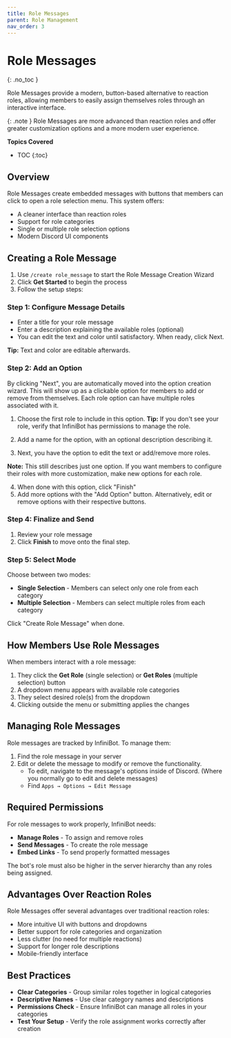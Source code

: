 ```yaml
---
title: Role Messages
parent: Role Management
nav_order: 3
---
```


# Role Messages
{: .no_toc }

Role Messages provide a modern, button-based alternative to reaction roles, allowing members to easily assign themselves roles through an interactive interface.

{: .note }
Role Messages are more advanced than reaction roles and offer greater customization options and a more modern user experience.

**Topics Covered**
- TOC
{:toc}

## Overview

Role Messages create embedded messages with buttons that members can click to open a role selection menu. This system offers:

- A cleaner interface than reaction roles
- Support for role categories
- Single or multiple role selection options
- Modern Discord UI components

## Creating a Role Message

1. Use `/create role_message` to start the Role Message Creation Wizard
2. Click **Get Started** to begin the process
3. Follow the setup steps:

### Step 1: Configure Message Details
- Enter a title for your role message
- Enter a description explaining the available roles (optional)
- You can edit the text and color until satisfactory. When ready, click Next.

**Tip:** Text and color are editable afterwards.

### Step 2: Add an Option
By clicking "Next", you are automatically moved into the option creation wizard. This will show up as a clickable option for members to add or remove from themselves. Each role option can have multiple roles associated with it.

1. Choose the first role to include in this option.
**Tip:** If you don't see your role, verify that InfiniBot has permissions to manage the role.

2. Add a name for the option, with an optional description describing it.
3. Next, you have the option to edit the text or add/remove more roles.

**Note:** This still describes just one option. If you want members to configure their roles with more customization, make new options for each role.

4. When done with this option, click "Finish"
5. Add more options with the "Add Option" button. Alternatively, edit or remove options with their respective buttons.

### Step 4: Finalize and Send
1. Review your role message
2. Click **Finish** to move onto the final step.

### Step 5: Select Mode
Choose between two modes:
- **Single Selection** - Members can select only one role from each category
- **Multiple Selection** - Members can select multiple roles from each category

Click "Create Role Message" when done.

## How Members Use Role Messages

When members interact with a role message:

1. They click the **Get Role** (single selection) or **Get Roles** (multiple selection) button
2. A dropdown menu appears with available role categories
3. They select desired role(s) from the dropdown
4. Clicking outside the menu or submitting applies the changes

## Managing Role Messages

Role messages are tracked by InfiniBot. To manage them:

1. Find the role message in your server
2. Edit or delete the message to modify or remove the functionality.
    + To edit, navigate to the message's options inside of Discord. (Where you normally go to edit and delete messages)
    + Find `Apps → Options → Edit Message`

## Required Permissions

For role messages to work properly, InfiniBot needs:
- **Manage Roles** - To assign and remove roles
- **Send Messages** - To create the role message
- **Embed Links** - To send properly formatted messages

The bot's role must also be higher in the server hierarchy than any roles being assigned.

## Advantages Over Reaction Roles

Role Messages offer several advantages over traditional reaction roles:
- More intuitive UI with buttons and dropdowns
- Better support for role categories and organization
- Less clutter (no need for multiple reactions)
- Support for longer role descriptions
- Mobile-friendly interface

## Best Practices

- **Clear Categories** - Group similar roles together in logical categories
- **Descriptive Names** - Use clear category names and descriptions
- **Permissions Check** - Ensure InfiniBot can manage all roles in your categories
- **Test Your Setup** - Verify the role assignment works correctly after creation
